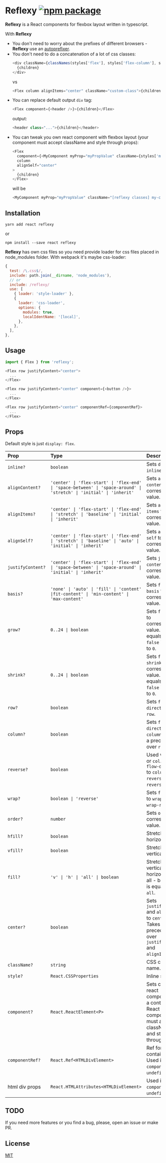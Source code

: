 # Reflexy [![npm package](https://img.shields.io/npm/v/reflexy.svg?style=flat-square)](https://www.npmjs.org/package/reflexy)

**Reflexy** is a React components for flexbox layout written in typescript.

With **Reflexy**
* You don't need to worry about the prefixes of different browsers - **Reflexy** use an [autoprefixer](https://github.com/postcss/autoprefixer).
* You don't need to do a concatenation of a lot of css classes:
  ```js
  <div className={classNames(styles['flex'], styles['flex-column'], styles['flex-align-center'], ...)}>
    {children}
  </div>
  ```
  vs
  ```js
  <Flex column alignItems="center" className="custom-class">{children}</Flex>
  ```
* You can replace default output `div` tag:
  ```js
  <Flex component={<header />}>{children}</Flex>
  ```
  output:
  ```js
  <header class="...">{children}</header>
  ```
* You can tweak you own react component with flexbox layout (your component must accept className and style through props):
  ```js
  <Flex
    component={<MyComponent myProp="myPropValue" className={styles['my-class']} />}
    column
    alignSelf="center"
  >
    {children}
  </Flex>
  ```
  will be
  ```js
  <MyComponent myProp="myPropValue" className="[reflexy classes] my-class">{children}</MyComponent>
  ```

## Installation

```
yarn add react reflexy
```
or
```
npm install --save react reflexy
```

**Reflexy** has own css files so you need provide loader for css files placed in node_modules folder. With webpack it's maybe css-loader:
```js
{
  test: /\.css$/,
  include: path.join(__dirname, 'node_modules'),
  // or
  include: /reflexy/
  use: [
    { loader: 'style-loader' },
    {
      loader: 'css-loader',
      options: {
        modules: true,
        localIdentName: '[local]',
      },
    },
  ],
},
```

## Usage

```js
import { Flex } from 'reflexy';

<Flex row justifyContent="center">
  ...
</Flex>

<Flex row justifyContent="center" component={<button />}>
  ...
</Flex>

<Flex row justifyContent="center" componentRef={componentRef}>
  ...
</Flex>
```

## Props

Default style is just `display: flex`.

| Prop | Type | Description |
|:---|:---|:---|
| `inline?` | `boolean` | Sets `display` to `inline-flex`.|
| `alignContent?` | `'center' \| 'flex-start' \| 'flex-end' \| 'space-between' \| 'space-around' \| 'stretch' \| 'initial' \| 'inherit'` | Sets `align-content` to corresponding value. |
| `alignItems?` | `'center' \| 'flex-start' \| 'flex-end' \| 'stretch' \| 'baseline' \| 'initial' \| 'inherit'` | Sets `align-items` to corresponding value. |
| `alignSelf?` | `'center' \| 'flex-start' \| 'flex-end' \| 'stretch' \| 'baseline' \| 'auto' \| 'initial' \| 'inherit'` | Sets `align-self` to corresponding value. |
| `justifyContent?` | `'center' \| 'flex-start' \| 'flex-end' \| 'space-between' \| 'space-around' \| 'initial' \| 'inherit'` | Sets `justify-content` to corresponding value. |
| `basis?` | `'none' \| 'auto' \| 'fill' \| 'content' \|fit-content' \| 'min-content' \| 'max-content'` | Sets `flex-basis` to corresponding value. |
| `grow?` | `0..24 \| boolean` | Sets `flex-grow` to corresponding value. `true` is equals to `1`, `false` is equals to `0`. |
| `shrink?` | `0..24 \| boolean` | Sets `flex-shrink` to corresponding value. `true` is equals to `1`, `false` is equals to `0`. |
| `row?` | `boolean` | Sets `flow-direction` to `row`. |
| `column?` | `boolean` | Sets `flow-direction` to `column`. Takes a precedence over `row`. |
| `reverse?` | `boolean` | Used with `row` or `col`. Sets `flow-direction` to `column-reverse` or `row-reverse`. |
| `wrap?` | `boolean \| 'reverse'` | Sets `flex-wrap` to `wrap` or `wrap-reverse`. |
| `order?` | `number` | Sets `order` to corresponding value. |
| `hfill?` | `boolean` | Stretch by horizontal. |
| `vfill?` | `boolean` | Stretch by vertical. |
| `fill?` | `'v' \| 'h' \| 'all' \| boolean` | Stretch by v - vertical or h - horizontal or all - both. `true` is equals to `all`. |
| `center?` | `boolean` | Sets `justifyContent` and `alignItems` to  `center`. Takes a precedence over `justifyContent` and `alignItems`. |
| `className?` | `string` | CSS class name. |
| `style?` | `React.CSSProperties` | Inline styles. |
| `component?` | `React.ReactElement<P>` | Sets custom react component as a container. React component must accept className and style through props. |
| `componentRef?` | `React.Ref<HTMLDivElement>` | Ref for container. Used if `component` is `undefined`. |
| html div props | `React.HTMLAttributes<HTMLDivElement>` | Used if `component` is `undefined`. |

## TODO

If you need more features or you find a bug, please, open an issue or make PR.

## License

[MIT](https://opensource.org/licenses/mit-license.php)
